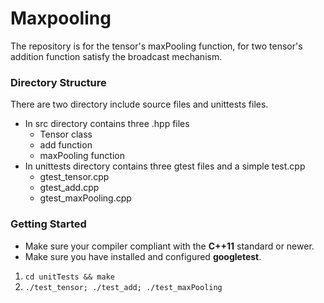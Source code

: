 # Maxpooling

The repository is for the tensor's maxPooling function, for two tensor's addition function satisfy the broadcast mechanism.

### Directory Structure
There are two directory include source files and unittests files.
- In src directory contains three .hpp files
  - Tensor class
  - add function
  - maxPooling function
- In unittests directory contains three gtest files and a simple test.cpp
  - gtest_tensor.cpp
  - gtest_add.cpp
  - gtest_maxPooling.cpp

### Getting Started
- Make sure your compiler compliant with the **C++11** standard or newer.
- Make sure you have installed and configured **googletest**.

1. ` cd unitTests && make `
2. ` ./test_tensor; ./test_add; ./test_maxPooling `
